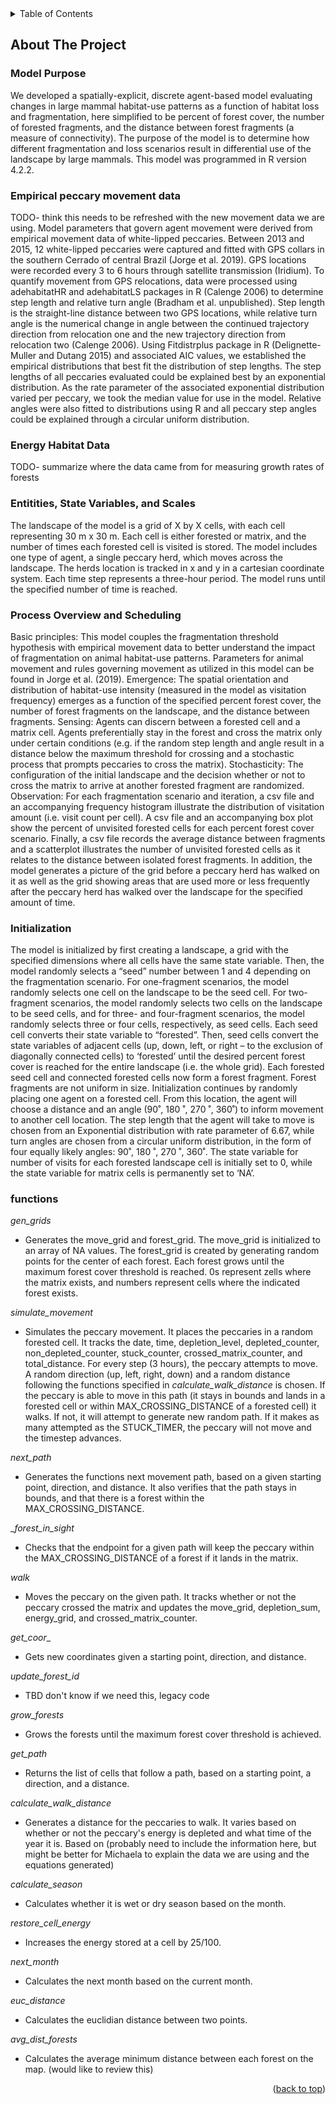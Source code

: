 <div id="top"></div>

<!-- TABLE OF CONTENTS -->
<details>
  <summary>Table of Contents</summary>
  <ol>
    <li>
      <a href="#about-the-project">About The Project</a>
    </li>
  </ol>
</details>



<!-- ABOUT THE PROJECT -->
## About The Project

### Model Purpose ###
We developed a spatially-explicit, discrete agent-based model evaluating changes in large mammal habitat-use patterns as a function of habitat loss and fragmentation, here simplified to be percent of forest cover, the number of forested fragments, and the distance between forest fragments (a measure of connectivity). The purpose of the model is to determine how different fragmentation and loss scenarios result in differential use of the landscape by large mammals. This model was programmed in R version 4.2.2.

### Empirical peccary movement data ###
TODO- think this needs to be refreshed with the new movement data we are using.
Model parameters that govern agent movement were derived from empirical movement data of white-lipped peccaries. Between 2013 and 2015, 12 white-lipped peccaries were captured and fitted with GPS collars in the southern Cerrado of central Brazil (Jorge et al. 2019). GPS locations were recorded every 3 to 6 hours through satellite transmission (Iridium). To quantify movement from GPS relocations, data were processed using adehabitatHR and adehabitatLS packages in R (Calenge 2006) to determine step length and relative turn angle (Bradham et al. unpublished). Step length is the straight-line distance between two GPS locations, while relative turn angle is the numerical change in angle between the continued trajectory direction from relocation one and the new trajectory direction from relocation two (Calenge 2006). Using Fitdistrplus package in R (Delignette-Muller and Dutang 2015) and associated AIC values, we established the empirical distributions that best fit the distribution of step lengths. The step lengths of all peccaries evaluated could be explained best by an exponential distribution. As the
rate parameter of the associated exponential distribution varied per peccary, we took the median value for use in the model. Relative angles were also fitted to distributions using R and all peccary step angles could be explained through a circular uniform distribution.

### Energy Habitat Data ###
TODO- summarize where the data came from for measuring growth rates of forests

### Entitities, State Variables, and Scales ###
The landscape of the model is a grid of X by X cells, with each cell representing 30 m x 30 m. Each cell is either forested or matrix, and the number of times each forested cell is visited is stored. The model includes one type of agent, a single peccary herd, which moves across the landscape. The herds location is tracked in x and y in a cartesian coordinate system. Each time step represents a three-hour period. The model runs until the specified number of time is reached.

### Process Overview and Scheduling ###
Basic principles: This model couples the fragmentation threshold hypothesis with empirical movement data to better understand the impact of fragmentation on animal habitat-use patterns. Parameters for animal movement and rules governing movement as utilized in this model can be found in Jorge et al. (2019).
Emergence: The spatial orientation and distribution of habitat-use intensity (measured in the model as visitation frequency) emerges as a function of the specified percent forest cover, the number of forest fragments on the landscape, and the distance between fragments.
Sensing: Agents can discern between a forested cell and a matrix cell. Agents preferentially stay in the forest and cross the matrix only under certain conditions (e.g. if the random step length and angle result in a distance below the maximum threshold for crossing and a stochastic process that prompts peccaries to cross the matrix).
Stochasticity: The configuration of the initial landscape and the decision whether or not to
cross the matrix to arrive at another forested fragment are randomized.
Observation: For each fragmentation scenario and iteration, a csv file and an accompanying frequency histogram illustrate the distribution of visitation amount (i.e. visit count per cell). A csv file and an accompanying box plot show the percent of unvisited forested cells for each percent forest cover scenario. Finally, a csv file records the average distance between fragments and a scatterplot illustrates the number of unvisited forested cells as it relates to the distance between isolated forest fragments. In addition, the model generates a picture of the grid before a peccary herd has walked on it as well as the grid showing areas that are used more or less frequently after the peccary herd has walked over the landscape for the specified amount of time.

### Initialization ###
The model is initialized by first creating a landscape, a grid with the specified dimensions where all cells have the same state variable. Then, the model randomly selects a “seed” number between 1 and 4 depending on the fragmentation scenario. For one-fragment scenarios, the model randomly selects one cell on the landscape to be the seed cell. For two-fragment scenarios, the model randomly selects two cells on the landscape to be seed cells, and for three- and four-fragment scenarios, the model randomly selects three or four cells, respectively, as seed cells. Each seed cell converts their state variable to “forested”. Then, seed cells convert the state variables of adjacent cells (up, down, left, or right – to the exclusion of diagonally connected cells) to ‘forested’ until the desired percent forest cover is reached for the entire landscape (i.e. the whole grid). Each forested seed cell and connected forested cells now form a forest fragment. Forest fragments are not uniform in size. Initialization continues by randomly placing one agent on a forested cell. From this location, the agent will choose a distance and an angle (90˚, 180 ˚, 270 ˚, 360˚) to inform movement to another cell location. The step length that the agent will take to move is chosen from an Exponential distribution with rate parameter of 6.67, while turn angles are chosen from a circular uniform distribution, in the form of four equally likely angles: 90˚, 180 ˚, 270 ˚, 360˚. The state variable for number of visits for each forested landscape cell is initially set to 0, while the state variable for matrix cells is permanently set to ‘NA’.

### functions ###

_gen_grids_
- Generates the move_grid and forest_grid. The move_grid is initialized to an array of NA values. The forest_grid is created by generating random points for the center of each forest. Each forest grows until the maximum forest cover threshold is reached. 0s represent zells where the matrix exists, and numbers represent cells where the indicated forest exists.

_simulate_movement_
- Simulates the peccary movement. It places the peccaries in a random forested cell. It tracks the date, time, depletion_level, depleted_counter, non_depleted_counter, stuck_counter, crossed_matrix_counter, and total_distance. For every step (3 hours), the peccary attempts to move. A random direction (up, left, right, down) and a random distance following the functions specified in _calculate_walk_distance_ is chosen. If the peccary is able to move in this path (it stays in bounds and lands in a forested cell or within MAX_CROSSING_DISTANCE of a forested cell) it walks. If not, it will attempt to generate new random path. If it makes as many attempted as the STUCK_TIMER, the peccary will not move and the timestep advances.

_next_path_
- Generates the functions next movement path, based on a given starting point, direction, and distance. It also verifies that the path stays in bounds, and that there is a forest within the MAX_CROSSING_DISTANCE.

__forest_in_sight_
- Checks that the endpoint for a given path will keep the peccary within the MAX_CROSSING_DISTANCE of a forest if it lands in the matrix. 

_walk_
- Moves the peccary on the given path. It tracks whether or not the peccary crossed the matrix and updates the move_grid, depletion_sum, energy_grid, and crossed_matrix_counter.

_get_coor__
- Gets new coordinates given a starting point, direction, and distance.

_update_forest_id_
- TBD don't know if we need this, legacy code

_grow_forests_
- Grows the forests until the maximum forest cover threshold is achieved.

_get_path_
- Returns the list of cells that follow a path, based on a starting point, a direction, and a distance.

_calculate_walk_distance_
- Generates a distance for the peccaries to walk. It varies based on whether or not the peccary's energy is depleted and what time of the year it is. Based on (probably need to include the information here, but might be better for Michaela to explain the data we are using and the equations generated)

_calculate_season_
- Calculates whether it is wet or dry season based on the month.

_restore_cell_energy_
- Increases the energy stored at a cell by 25/100.

_next_month_
- Calculates the next month based on the current month.

_euc_distance_
- Calculates the euclidian distance between two points.

_avg_dist_forests_
- Calculates the average minimum distance between each forest on the map. (would like to review this)

<p align="right">(<a href="#top">back to top</a>)</p>
